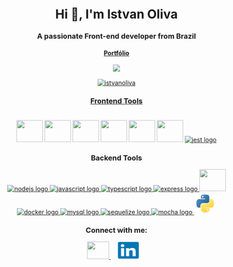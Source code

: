 <h1 align="center">Hi 👋, I'm Istvan Oliva</h1>
<div align="center">
  
  <h3 align="center">A passionate Front-end developer from Brazil</h3>
  <h4><a href="https://istvanoliva.vercel.app/">Portfólio</a></h4>

  <a href="https://github.com/istvanoliva">
  <img height="180em" src="https://github-readme-stats.vercel.app/api/top-langs/?username=istvanoliva&layout=compact&langs_count=8&theme=dark"/>
  <p align="center"> <img src="https://komarev.com/ghpvc/?username=istvanoliva&label=Profile%20views&color=0e75b6&style=flat" alt="istvanoliva" /> </p>
</div>
  
<h3 align="center">Frontend Tools</h3>

<p align="center">
</p>
  
  <div align="center"><br/>
  <a href="https://git-scm.com/">
  <img alt="" height="50px" width="60px" src="https://cdn.jsdelivr.net/gh/devicons/devicon/icons/git/git-original.svg" /></a>
  <a href="https://developer.mozilla.org/pt-BR/docs/Web/HTML">
  <img alt="" height="50px" width="60px" src="https://cdn.jsdelivr.net/gh/devicons/devicon/icons/html5/html5-original.svg" /></a>
  <a href="https://developer.mozilla.org/pt-BR/docs/Web/CSS">
  <img alt="" height="50px" width="60px" src="https://cdn.jsdelivr.net/gh/devicons/devicon/icons/css3/css3-original.svg" /></a>
  <a href="https://pt-br.reactjs.org/">
  <img alt="" height="50px" width="60px" src="https://cdn.jsdelivr.net/gh/devicons/devicon/icons/react/react-original.svg" /></a>
  <a href="https://redux.js.org/">
  <img alt="" height="50px" width="60px" src="https://cdn.jsdelivr.net/gh/devicons/devicon/icons/redux/redux-original.svg" /></a>
  <a href="https://testing-library.com/docs/react-testing-library/intro/">
  <img alt="" height="50px" width="60px" src="https://testing-library.com/img/octopus-128x128.png" /></a>
  <a href="https://jestjs.io/pt-BR/">
   <img src="https://cdn.jsdelivr.net/gh/devicons/devicon/icons/jest/jest-plain.svg" height="40" width="52" alt="jest logo"  />
  </a>
  


<h3 align="center">Backend Tools</h3>

<div align="center">
  <a href="https://nodejs.com">
  <img src="https://cdn.jsdelivr.net/gh/devicons/devicon/icons/nodejs/nodejs-original.svg" height="45" width="57" alt="nodejs logo"  />
  </a>
  <a href="https://www.javascript.com/">
    <img src="https://cdn.jsdelivr.net/gh/devicons/devicon/icons/javascript/javascript-original.svg" height="40" width="52" alt="javascript logo"  />
  </a>
  <a href="https://www.typescriptlang.org/">
    <img src="https://cdn.jsdelivr.net/gh/devicons/devicon/icons/typescript/typescript-original.svg" height="40" width="52" alt="typescript logo"  />
  </a>
  <a href="https://expressjs.com/pt-br/">
  <img src="https://cdn.jsdelivr.net/gh/devicons/devicon/icons/express/express-original.svg" height="40" width="52" alt="express logo"  />
  </a>
  <a href="https://www.mongodb.com/"
  src="https://cdn.jsdelivr.net/gh/devicons/devicon/icons/typescript/typescript-original.svg" />
  <img alt="" height="50px" width="60px"      src="https://cdn.jsdelivr.net/gh/devicons/devicon/icons/mongodb/mongodb-plain.svg" /></a>
  </a>
  <a href="https://www.docker.com/">
  <img src="https://cdn.jsdelivr.net/gh/devicons/devicon/icons/docker/docker-original.svg" height="60" width="72" alt="docker logo"  />
  </a>
  <a href="https://www.mysql.com/">
  <img src="https://cdn.jsdelivr.net/gh/devicons/devicon/icons/mysql/mysql-original.svg" height="40" width="52" alt="mysql logo"  />
  </a>
  <a href="https://sequelize.org/">
  <img src="https://cdn.jsdelivr.net/gh/devicons/devicon/icons/sequelize/sequelize-original.svg" height="40" width="52" alt="sequelize logo"  />
  </a>  
  <a href="https://mochajs.org/">
  <img src="https://cdn.jsdelivr.net/gh/devicons/devicon/icons/mocha/mocha-plain.svg" height="40" width="52" alt="mocha logo"  />
  </a>
  <a href="https://www.python.org" target="_blank" rel="noreferrer"> <img         src="https://raw.githubusercontent.com/devicons/devicon/master/icons/python/python-original.svg" alt="python" width="50" height="50"/>
  </a>
</div>
</div>
  
  <h3 align="center">Connect with me:</h3>
  
  <div align="center">
   <a style="margin-right: 15px;" href="mailto:olivaistvan@gmail.com" target="_blank">
    <img  height="40" width="50" src="https://img.icons8.com/external-justicon-flat-justicon/64/000000/external-gmail-social-media-justicon-flat-justicon.png"/>
  </a>
  <a style="margin-right: 15px;" href="https://www.linkedin.com/in/istvan-oliva/" target="_blank">
    <img  height="40" width="50" alt="linkedIn" src="https://raw.githubusercontent.com/devicons/devicon/2ae2a900d2f041da66e950e4d48052658d850630/icons/linkedin/linkedin-original.svg" />
</div>
  
<!--   <div style="display: flex; flex-wrap: wrap">
  <a href="https://github.com/istvanoliva"><img height="180em" src="https://github-readme-stats.vercel.app/api?username=istvanoliva&show_icons=true&theme=dark" /></a>
  <a href="https://github.com/istvanoliva"><img height="180em" src="https://github-readme-stats.vercel.app/api/top-langs/?username=istvanoliva&layout=compact&theme=dark" /></a>
</div> -->
